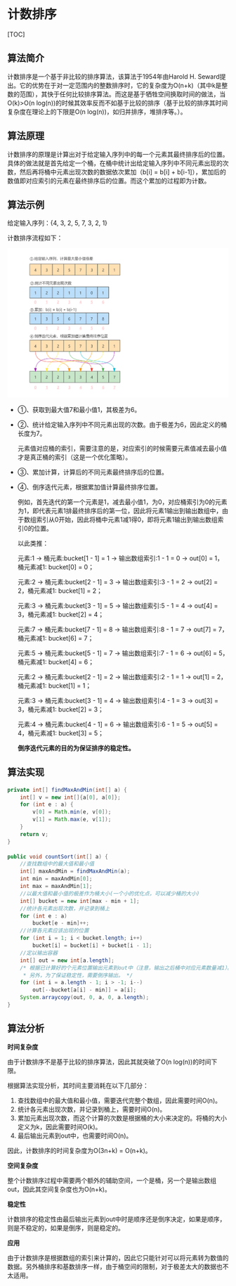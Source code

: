 # 计数排序
[TOC]
## 算法简介

计数排序是一个基于非比较的排序算法，该算法于1954年由Harold H. Seward提出。它的优势在于对一定范围内的整数排序时，它的复杂度为O(n+k)（其中k是整数的范围），其快于任何比较排序算法。而这是基于牺牲空间换取时间的做法，当O(k)>O(n log(n))的时候其效率反而不如基于比较的排序（基于比较的排序其时间复杂度在理论上的下限是O(n log(n))，如归并排序，堆排序等。）。

## 算法原理

计数排序的原理是计算出对于给定输入序列中的每一个元素其最终排序后的位置。具体的做法就是首先给定一个桶，在桶中统计出给定输入序列中不同元素出现的次数，然后再将桶中元素出现次数的数据依次累加（b[i] = b[i] + b[i-1]），累加后的数值即对应索引的元素在最终排序后的位置。而这个累加的过程即为计数。

## 算法示例

给定输入序列：{4, 3, 2, 5, 7, 3, 2, 1}

计数排序流程如下：

![](images/count-sort.png)

- ①、获取到最大值7和最小值1，其极差为6。

- ②、统计给定输入序列中不同元素出现的次数。由于极差为6，因此定义的桶长度为7。

  元素值对应桶的索引，需要注意的是，对应索引的时候需要元素值减去最小值才是真正桶的索引（这是一个优化策略）。

- ③、累加计算，计算后的不同元素最终排序后的位置。

- ④、倒序迭代元素，根据累加值计算最终排序位置。

  例如，首先迭代的第一个元素是1，减去最小值1，为0，对应桶索引为0的元素为1，即代表元素1排最终排序后的第一位，因此将元素1输出到输出数组中，由于数组索引从0开始，因此将桶中元素1减1得0，即将元素1输出到输出数组索引0的位置。

  以此类推：

  元素:1 → 桶元素:bucket[1 - 1] = 1 → 输出数组索引:1 - 1 = 0 → out[0] = 1，桶元素减1: bucket[0] = 0；

  元素:2 → 桶元素:bucket[2 - 1] = 3 → 输出数组索引:3 - 1 = 2 → out[2] = 2，桶元素减1: bucket[1] = 2；

  元素:3 → 桶元素:bucket[3 - 1] = 5 → 输出数组索引:5 - 1 = 4 → out[4] = 3，桶元素减1: bucket[2] = 4；

  元素:7 → 桶元素:bucket[7 - 1] = 8 → 输出数组索引:8 - 1 = 7 → out[7] = 7，桶元素减1: bucket[6] = 7；

  元素:5 → 桶元素:bucket[5 - 1] = 7 → 输出数组索引:7 - 1 = 6 → out[6] = 5，桶元素减1: bucket[4] = 6；

  元素:2 → 桶元素:bucket[2 - 1] = 2 → 输出数组索引:2 - 1 = 1 → out[1] = 2，桶元素减1: bucket[1] = 1；

  元素:3 → 桶元素:bucket[3 - 1] = 4 → 输出数组索引:4 - 1 = 3 → out[3] = 3，桶元素减1: bucket[2] = 3；

  元素:4 → 桶元素:bucket[4 - 1] = 6 → 输出数组索引:6 - 1 = 5 → out[5] = 4，桶元素减1: bucket[3] = 5；

  **倒序迭代元素的目的为保证排序的稳定性。**

## 算法实现

```java
private int[] findMaxAndMin(int[] a) {
    int[] v = new int[]{a[0], a[0]};
    for (int e : a) {
        v[0] = Math.min(e, v[0]);
        v[1] = Math.max(e, v[1]);
    }
    return v;
}

public void countSort(int[] a) {
    //查找数组中的最大值和最小值
    int[] maxAndMin = findMaxAndMin(a);
    int min = maxAndMin[0];
    int max = maxAndMin[1];
    //以最大值和最小值的极差作为桶大小(一个小的优化点，可以减少桶的大小)
    int[] bucket = new int[max - min + 1];
    //统计各元素出现次数，并记录到桶上
    for (int e : a)
        bucket[e - min]++;
    //计算各元素应该出现的位置
    for (int i = 1; i < bucket.length; i++)
        bucket[i] = bucket[i] + bucket[i - 1];
    //定以输出容器
    int[] out = new int[a.length];
    /* 根据已计算好的个元素位置输出元素到out中（注意，输出之后桶中对应元素数量减1）。
     * 另外，为了保证稳定性，需要倒序输出。 */
    for (int i = a.length - 1; i > -1; i--)
        out[--bucket[a[i] - min]] = a[i];
    System.arraycopy(out, 0, a, 0, a.length);
}
```

## 算法分析

**时间复杂度**

由于计数排序不是基于比较的排序算法，因此其就突破了O(n log(n))的时间下限。

根据算法实现分析，其时间主要消耗在以下几部分：

1. 查找数组中的最大值和最小值，需要迭代完整个数组，因此需要时间O(n)。
2. 统计各元素出现次数，并记录到桶上，需要时间O(n)。
3. 累加元素出现次数，而这个计算的次数是根据桶的大小来决定的。将桶的大小定义为k，因此需要时间O(k)。
4. 最后输出元素到out中，也需要时间O(n)。

因此，计数排序的时间复杂度为O(3n+k) = O(n+k)。

**空间复杂度**

整个计数排序过程中需要两个额外的辅助空间，一个是桶，另一个是输出数组out，因此其空间复杂度也为O(n+k)。

**稳定性**

计数排序的稳定性由最后输出元素到out中时是顺序还是倒序决定，如果是顺序，则是不稳定的，如果是倒序，则是稳定的。

**应用**

由于计数排序是根据数组的索引来计算的，因此它只能针对可以将元素转为数值的数据。另外桶排序和基数排序一样，由于桶空间的限制，对于极差太大的数据也不太适用。
